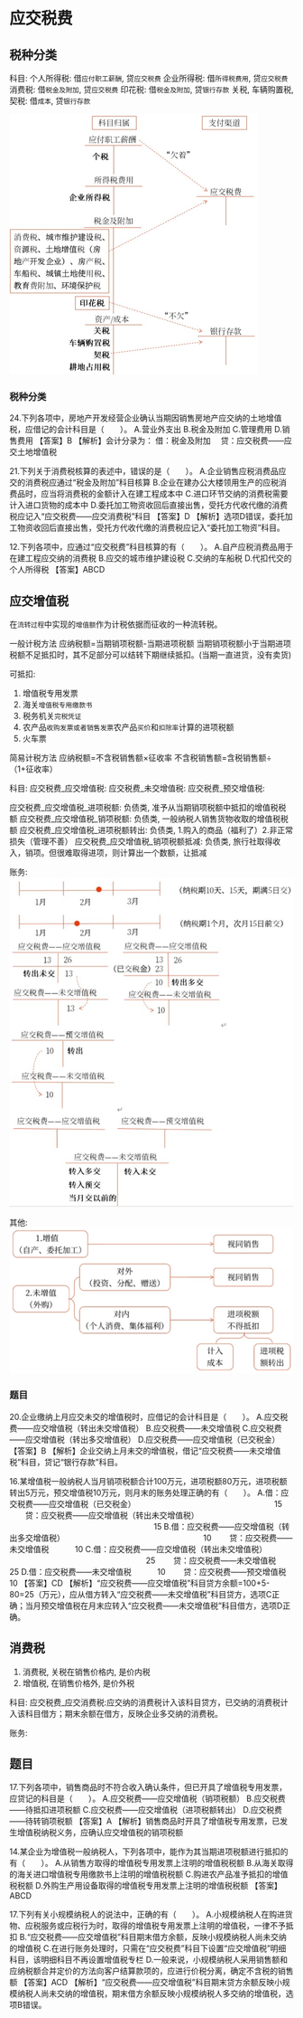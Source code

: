 # 应交税费










## 税种分类



科目:
个人所得税: 借`应付职工薪酬`, 贷`应交税费`
企业所得税: 借`所得税费用`, 贷`应交税费`
消费税: 借`税金及附加`, 贷`应交税费`
印花税: 借`税金及附加`, 贷`银行存款`
关税, 车辆购置税, 契税: 借`成本`, 贷`银行存款`


![](./实务_负债_应交税费/1.png)


### 税种分类

24.下列各项中，房地产开发经营企业确认当期因销售房地产应交纳的土地增值税，应借记的会计科目是（　　）。
A.营业外支出
B.税金及附加
C.管理费用
D.销售费用
【答案】B
【解析】会计分录为：
借：税金及附加
　贷：应交税费——应交土地增值税


21.下列关于消费税核算的表述中，错误的是（　　）。
A.企业销售应税消费品应交的消费税应通过“税金及附加”科目核算
B.企业在建办公大楼领用生产的应税消费品时，应当将消费税的金额计入在建工程成本中
C.进口环节交纳的消费税需要计入进口货物的成本中
D.委托加工物资收回后直接出售，受托方代收代缴的消费税应记入“应交税费——应交消费税”科目
【答案】D
【解析】选项D错误，委托加工物资收回后直接出售，受托方代收代缴的消费税应记入“委托加工物资”科目。


12.下列各项中，应通过“应交税费”科目核算的有（　　）。
A.自产应税消费品用于在建工程应交纳的消费税
B.应交的城市维护建设税
C.交纳的车船税
D.代扣代交的个人所得税
【答案】ABCD




## 应交增值税
在`流转过程`中实现的`增值额`作为计税依据而征收的一种流转税。


一般计税方法
应纳税额=当期销项税额-当期进项税额
当期销项税额小于当期进项税额不足抵扣时，其不足部分可以结转下期继续抵扣。(当期一直进货，没有卖货)


可抵扣:
1. 增值税专用发票
2. 海关`增值税专用缴款书`
3. 税务机关`完税凭证`
4. 农产品`收购发票或者销售发票`农产品`买价`和`扣除率`计算的进项税额
5. 火车票


简易计税方法
应纳税额=不含税销售额×征收率
不含税销售额=含税销售额÷（1+征收率）


科目:
应交税费_应交增值税: 
应交税费_未交增值税:
应交税费_预交增值税:


应交税费_应交增值税_进项税额: 负债类, 准予从当期销项税额中抵扣的增值税税额
应交税费_应交增值税_销项税额: 负债类, 一般纳税人销售货物收取的增值税税额
应交税费_应交增值税_进项税额转出: 负债类, 1.购入的商品（福利了）2.非正常损失（管理不善）
应交税费_应交增值税_销项税额抵减: 负债类, 旅行社取得收入，销项。但很难取得进项，则计算出一个数额，让抵减

账务:
![](./实务_负债_应交税费/2.png)


其他:
![](./实务_负债_应交税费/3.png)



### 题目
20.企业缴纳上月应交未交的增值税时，应借记的会计科目是（　　）。
A.应交税费——应交增值税（转出未交增值税）
B.应交税费——未交增值税
C.应交税费——应交增值税（转出多交增值税）
D.应交税费——应交增值税（已交税金）
【答案】B
【解析】企业交纳上月未交的增值税，借记“应交税费——未交增值税”科目，贷记“银行存款”科目。


16.某增值税一般纳税人当月销项税额合计100万元，进项税额80万元，进项税额转出5万元，预交增值税10万元，则月末的账务处理正确的有（　　）。
A.借：应交税费——应交增值税（已交税金）
　　　　　　　　　　　　　　　　　 15
　　贷：应交税费——应交增值税（转出未交增值税）
　　　　　　　　　　　　　　　　　　 15
B.借：应交税费——应交增值税（转出多交增值税）
　　　　　　　　　　　　　　　　　 10
　　贷：应交税费——未交增值税　　　 10
C.借：应交税费——应交增值税（转出未交增值税）
　　　　　　　　　　　　　　　　　 25
　　贷：应交税费——未交增值税　　　 25
D.借：应交税费——未交增值税　　　 10
　　贷：应交税费——预交增值税　　　 10
【答案】CD
【解析】“应交税费——应交增值税”科目贷方余额=100+5-80=25（万元），应从借方转入“应交税费——未交增值税”科目贷方，选项C正确；当月预交增值税在月末应转入“应交税费——未交增值税”科目借方，选项D正确。



## 消费税
1. 消费税, 关税在销售价格内, 是价内税
2. 增值税, 在销售价格外, 是价外税

科目:
应交税费_应交消费税:应交纳的消费税计入该科目贷方，已交纳的消费税计入该科目借方；期末余额在借方，反映企业多交纳的消费税。


账务:

[](./实务_负债_应交税费/4.png)


## 题目
17.下列各项中，销售商品时不符合收入确认条件，但已开具了增值税专用发票，应贷记的科目是（　　）。
A.应交税费——应交增值税（销项税额）
B.应交税费——待抵扣进项税额
C.应交税费——应交增值税（进项税额转出）
D.应交税费——待转销项税额
【答案】A
【解析】销售商品时开具了增值税专用发票，已发生增值税纳税义务，应确认应交增值税的销项税额


14.某企业为增值税一般纳税人，下列各项中，能作为其当期进项税额进行抵扣的有（　　）。
A.从销售方取得的增值税专用发票上注明的增值税税额
B.从海关取得的海关进口增值税专用缴款书上注明的增值税税额
C.购进农产品准予抵扣的增值税税额
D.外购生产用设备取得的增值税专用发票上注明的增值税税额
【答案】ABCD


17.下列有关小规模纳税人的说法中，正确的有（　　）。
A.小规模纳税人在购进货物、应税服务或应税行为时，取得的增值税专用发票上注明的增值税，一律不予抵扣
B.“应交税费——应交增值税”科目期末借方余额，反映小规模纳税人尚未交纳的增值税
C.在进行账务处理时，只需在“应交税费”科目下设置“应交增值税”明细科目，该明细科目不再设置增值税专栏
D.一般来说，小规模纳税人采用销售额和应纳税额合并定价的方法向客户结算款项的，应进行价税分离，确定不含税的销售额
【答案】ACD
【解析】“应交税费——应交增值税”科目期末贷方余额反映小规模纳税人尚未交纳的增值税，期末借方余额反映小规模纳税人多交纳的增值税，选项B错误。











